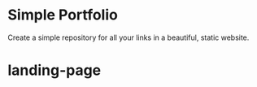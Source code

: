 # Simple Portfolio
Create a simple repository for all your links in a beautiful, static website.
# landing-page
